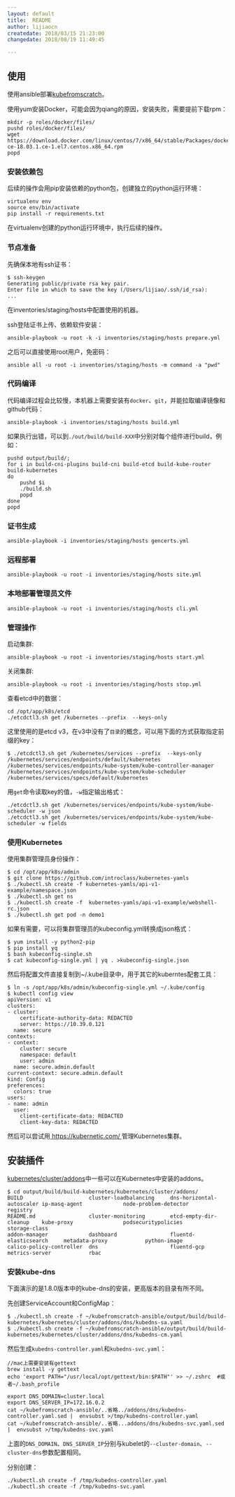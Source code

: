 ```yaml
---
layout: default
title:  README
author: lijiaocn
createdate: 2018/03/15 21:23:00
changedate: 2018/08/19 11:49:45

---
```


## 使用

使用ansible部署[kubefromscratch](https://github.com/introclass/kubefromscratch)。

使用yum安装Docker，可能会因为qiang的原因，安装失败，需要提前下载rpm：

	mkdir -p roles/docker/files/
	pushd roles/docker/files/
	wget https://download.docker.com/linux/centos/7/x86_64/stable/Packages/docker-ce-18.03.1.ce-1.el7.centos.x86_64.rpm
	popd

### 安装依赖包

后续的操作会用pip安装依赖的python包，创建独立的python运行环境：

	virtualenv env
	source env/bin/activate
	pip install -r requirements.txt

在virtualenv创建的python运行环境中，执行后续的操作。

### 节点准备

先确保本地有ssh证书：

	$ ssh-keygen
	Generating public/private rsa key pair.
	Enter file in which to save the key (/Users/lijiao/.ssh/id_rsa):
	...

在inventories/staging/hosts中配置使用的机器。

ssh登陆证书上传、依赖软件安装：

	ansible-playbook -u root -k -i inventories/staging/hosts prepare.yml

之后可以直接使用root用户，免密码：

	ansible all -u root -i inventories/staging/hosts -m command -a "pwd"

### 代码编译

代码编译过程会比较慢，本机器上需要安装有`docker`、`git`，并能拉取编译镜像和github代码：

	ansible-playbook -i inventories/staging/hosts build.yml

如果执行出错，可以到`./out/build/build-XXX`中分别对每个组件进行build，例如：

	pushd output/build/; 
	for i in build-cni-plugins build-cni build-etcd build-kube-router build-kubernetes
	do
		pushd $i
		./build.sh
		popd
	done
	popd

### 证书生成

	ansible-playbook -i inventories/staging/hosts gencerts.yml

### 远程部署

	ansible-playbook -u root -i inventories/staging/hosts site.yml

### 本地部署管理员文件

	ansible-playbook -u root -i inventories/staging/hosts cli.yml

### 管理操作

启动集群:

	ansible-playbook -u root -i inventories/staging/hosts start.yml

关闭集群:

	ansible-playbook -u root -i inventories/staging/hosts stop.yml

查看etcd中的数据：

	cd /opt/app/k8s/etcd
	./etcdctl3.sh get /kubernetes --prefix  --keys-only

这里使用的是etcd v3，在v3中没有了`目录`的概念，可以用下面的方式获取指定前缀的key：

	$ ./etcdctl3.sh get /kubernetes/services --prefix  --keys-only
	/kubernetes/services/endpoints/default/kubernetes
	/kubernetes/services/endpoints/kube-system/kube-controller-manager
	/kubernetes/services/endpoints/kube-system/kube-scheduler
	/kubernetes/services/specs/default/kubernetes

用`get`命令读取key的值，`-w`指定输出格式：

	./etcdctl3.sh get /kubernetes/services/endpoints/kube-system/kube-scheduler -w json
	./etcdctl3.sh get /kubernetes/services/endpoints/kube-system/kube-scheduler -w fields

### 使用Kubernetes

使用集群管理员身份操作：

	$ cd /opt/app/k8s/admin
	$ git clone https://github.com/introclass/kubernetes-yamls
	$ ./kubectl.sh create -f kubernetes-yamls/api-v1-example/namespace.json
	$ ./kubectl.sh get ns
	$ ./kubectl.sh create -f  kubernetes-yamls/api-v1-example/webshell-rc.json
	$ ./kubectl.sh get pod -n demo1

如果有需要，可以将集群管理员的kubeconfig.yml转换成json格式：

	$ yum install -y python2-pip
	$ pip install yq
	$ bash kubeconfig-single.sh
	$ cat kubeconfig-single.yml | yq . >kubeconfig-single.json

然后将配置文件直接复制到~/.kube目录中，用于其它的kuberntes配套工具：

	$ ln -s /opt/app/k8s/admin/kubeconfig-single.yml ~/.kube/config
	$ kubectl config view
	apiVersion: v1
	clusters:
	- cluster:
	    certificate-authority-data: REDACTED
	    server: https://10.39.0.121
	  name: secure
	contexts:
	- context:
	    cluster: secure
	    namespace: default
	    user: admin
	  name: secure.admin.default
	current-context: secure.admin.default
	kind: Config
	preferences:
	  colors: true
	users:
	- name: admin
	  user:
	    client-certificate-data: REDACTED
	    client-key-data: REDACTED

然后可以尝试用[ https://kubernetic.com/ ](https://kubernetic.com/)管理Kubernetes集群。

## 安装插件

[kubernetes/cluster/addons](https://github.com/kubernetes/kubernetes/tree/master/cluster/addons)中一些可以在Kubernetes中安装的addons。

	$ cd output/build/build-kubernetes/kubernetes/cluster/addons/
	BUILD                     cluster-loadbalancing     dns-horizontal-autoscaler ip-masq-agent             node-problem-detector     registry
	README.md                 cluster-monitoring        etcd-empty-dir-cleanup    kube-proxy                podsecuritypolicies       storage-class
	addon-manager             dashboard                 fluentd-elasticsearch     metadata-proxy            python-image
	calico-policy-controller  dns                       fluentd-gcp               metrics-server            rbac

### 安装kube-dns

下面演示的是1.8.0版本中的kube-dns的安装，更高版本的目录有所不同。

先创建ServiceAccount和ConfigMap：

	$ ./kubectl.sh create -f ~/kubefromscratch-ansible/output/build/build-kubernetes/kubernetes/cluster/addons/dns/kubedns-sa.yaml
	$ ./kubectl.sh create -f ~/kubefromscratch-ansible/output/build/build-kubernetes/kubernetes/cluster/addons/dns/kubedns-cm.yaml

然后生成`kubedns-controller.yaml`和`kubedns-svc.yaml`：

	//mac上需要安装有gettext
	brew install -y gettext
	echo 'export PATH="/usr/local/opt/gettext/bin:$PATH"' >> ~/.zshrc  #或者~/.bash_profile
	
	export DNS_DOMAIN=cluster.local
	export DNS_SERVER_IP=172.16.0.2
	cat ~/kubefromscratch-ansible/..省略../addons/dns/kubedns-controller.yaml.sed |  envsubst >/tmp/kubedns-controller.yaml
	cat ~/kubefromscratch-ansible/..省略...addons/dns/kubedns-svc.yaml.sed        |  envsubst >/tmp/kubedns-svc.yaml

上面的`DNS_DOMAIN`、`DNS_SERVER_IP`分别与kubelet的`--cluster-domain`、`--cluster-dns`参数配置相同。

分别创建：

	./kubectl.sh create -f /tmp/kubedns-controller.yaml
	./kubectl.sh create -f /tmp/kubedns-svc.yaml

